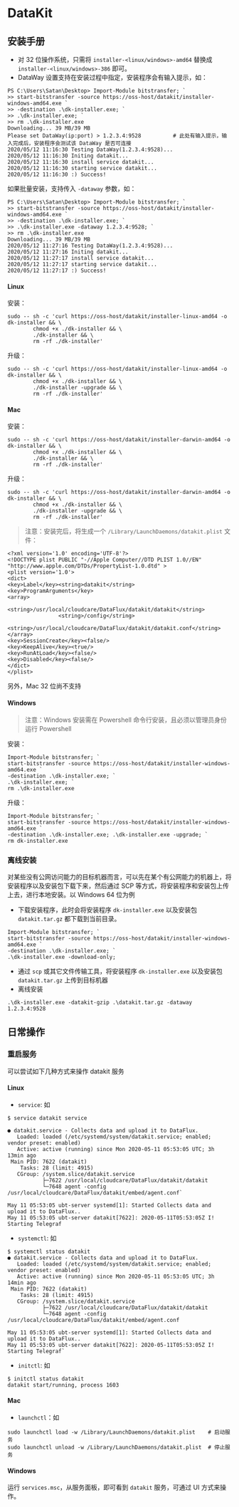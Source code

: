 # DataKit

## 安装手册

- 对 32 位操作系统，只需将 `installer-<linux/windows>-amd64` 替换成 `installer-<linux/windows>-386` 即可。
- DataWay 设置支持在安装过程中指定，安装程序会有输入提示，如：

```
PS C:\Users\Satan\Desktop> Import-Module bitstransfer; `
>> start-bitstransfer -source https://oss-host/datakit/installer-windows-amd64.exe `
>> -destination .\dk-installer.exe; `
>> .\dk-installer.exe; `
>> rm .\dk-installer.exe
Downloading... 39 MB/39 MB
Please set DataWay(ip:port) > 1.2.3.4:9528          # 此处有输入提示，输入完成后，安装程序会测试该 DataWay 是否可连接
2020/05/12 11:16:30 Testing DataWay(1.2.3.4:9528)...
2020/05/12 11:16:30 Initing datakit...
2020/05/12 11:16:30 install service datakit...
2020/05/12 11:16:30 starting service datakit...
2020/05/12 11:16:30 :) Success!
```

如果批量安装，支持传入 `-dataway` 参数，如：

```
PS C:\Users\Satan\Desktop> Import-Module bitstransfer; `
>> start-bitstransfer -source https://oss-host/datakit/installer-windows-amd64.exe `
>> -destination .\dk-installer.exe; `
>> .\dk-installer.exe -dataway 1.2.3.4:9528; `
>> rm .\dk-installer.exe
Downloading... 39 MB/39 MB
2020/05/12 11:27:16 Testing DataWay(1.2.3.4:9528)...
2020/05/12 11:27:16 Initing datakit...
2020/05/12 11:27:17 install service datakit...
2020/05/12 11:27:17 starting service datakit...
2020/05/12 11:27:17 :) Success!
```

#### Linux

安装：

```
sudo -- sh -c 'curl https://oss-host/datakit/installer-linux-amd64 -o dk-installer && \
		chmod +x ./dk-installer && \
		./dk-installer && \
		rm -rf ./dk-installer'
```

升级：

```
sudo -- sh -c 'curl https://oss-host/datakit/installer-linux-amd64 -o dk-installer && \
		chmod +x ./dk-installer && \
		./dk-installer -upgrade && \
		rm -rf ./dk-installer'
```

#### Mac

安装：

```
sudo -- sh -c 'curl https://oss-host/datakit/installer-darwin-amd64 -o dk-installer && \
		chmod +x ./dk-installer && \
		./dk-installer && \
		rm -rf ./dk-installer'
```

升级：

```
sudo -- sh -c 'curl https://oss-host/datakit/installer-darwin-amd64 -o dk-installer && \
		chmod +x ./dk-installer && \
		./dk-installer -upgrade && \
		rm -rf ./dk-installer'
```

> 注意：安装完后，将生成一个 `/Library/LaunchDaemons/datakit.plist` 文件：

```
<?xml version='1.0' encoding='UTF-8'?>
<!DOCTYPE plist PUBLIC "-//Apple Computer//DTD PLIST 1.0//EN"
"http://www.apple.com/DTDs/PropertyList-1.0.dtd" >
<plist version='1.0'>
<dict>
<key>Label</key><string>datakit</string>
<key>ProgramArguments</key>
<array>
                <string>/usr/local/cloudcare/DataFlux/datakit/datakit</string>
                <string>/config</string>
                <string>/usr/local/cloudcare/DataFlux/datakit/datakit.conf</string>
</array>
<key>SessionCreate</key><false/>
<key>KeepAlive</key><true/>
<key>RunAtLoad</key><false/>
<key>Disabled</key><false/>
</dict>
</plist>    
```

另外，Mac 32 位尚不支持

#### Windows

> 注意：Windows 安装需在 Powershell 命令行安装，且必须以管理员身份运行 Powershell

安装：

```
Import-Module bitstransfer; `
start-bitstransfer -source https://oss-host/datakit/installer-windows-amd64.exe `
-destination .\dk-installer.exe; `
.\dk-installer.exe; `
rm .\dk-installer.exe
```

升级：

```
Import-Module bitstransfer; `
start-bitstransfer -source https://oss-host/datakit/installer-windows-amd64.exe `
-destination .\dk-installer.exe; .\dk-installer.exe -upgrade; `
rm dk-installer.exe
```

### 离线安装

对某些没有公网访问能力的目标机器而言，可以先在某个有公网能力的机器上，将安装程序以及安装包下载下来，然后通过 SCP 等方式，将安装程序和安装包上传上去，进行本地安装。以 Windows 64 位为例

- 下载安装程序，此时会将安装程序 `dk-installer.exe` 以及安装包 `datakit.tar.gz` 都下载到当前目录。

```
Import-Module bitstransfer; `
start-bitstransfer -source https://oss-host/datakit/installer-windows-amd64.exe `
-destination .\dk-installer.exe; `
.\dk-installer.exe -download-only;
```

- 通过 `scp` 或其它文件传输工具，将安装程序 `dk-installer.exe` 以及安装包 `datakit.tar.gz` 上传到目标机器
- 离线安装

```
.\dk-installer.exe -datakit-gzip .\datakit.tar.gz -dataway 1.2.3.4:9528
```

## 日常操作

### 重启服务

可以尝试如下几种方式来操作 datakit 服务

#### Linux

- `service`: 如

```
$ service datakit service

● datakit.service - Collects data and upload it to DataFlux.
   Loaded: loaded (/etc/systemd/system/datakit.service; enabled; vendor preset: enabled)
   Active: active (running) since Mon 2020-05-11 05:53:05 UTC; 3h 13min ago
 Main PID: 7622 (datakit)
    Tasks: 28 (limit: 4915)
   CGroup: /system.slice/datakit.service
           ├─7622 /usr/local/cloudcare/DataFlux/datakit/datakit
           └─7648 agent -config /usr/local/cloudcare/DataFlux/datakit/embed/agent.conf`

May 11 05:53:05 ubt-server systemd[1]: Started Collects data and upload it to DataFlux..
May 11 05:53:05 ubt-server datakit[7622]: 2020-05-11T05:53:05Z I! Starting Telegraf
```

- `systemctl`: 如

```
$ systemctl status datakit
● datakit.service - Collects data and upload it to DataFlux.
   Loaded: loaded (/etc/systemd/system/datakit.service; enabled; vendor preset: enabled)
   Active: active (running) since Mon 2020-05-11 05:53:05 UTC; 3h 14min ago
 Main PID: 7622 (datakit)
    Tasks: 28 (limit: 4915)
   CGroup: /system.slice/datakit.service
           ├─7622 /usr/local/cloudcare/DataFlux/datakit/datakit
           └─7648 agent -config /usr/local/cloudcare/DataFlux/datakit/embed/agent.conf

May 11 05:53:05 ubt-server systemd[1]: Started Collects data and upload it to DataFlux..
May 11 05:53:05 ubt-server datakit[7622]: 2020-05-11T05:53:05Z I! Starting Telegraf`
```

- `initctl`: 如

```
$ initctl status datakit
datakit start/running, process 1603
```

#### Mac

- `launchctl`：如

```
sudo launchctl load -w /Library/LaunchDaemons/datakit.plist    # 启动服务
sudo launchctl unload -w /Library/LaunchDaemons/datakit.plist  # 停止服务
```

#### Windows

运行 `services.msc`，从服务面板，即可看到 `datakit` 服务，可通过 UI 方式来操作。
